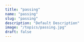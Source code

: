 ```yaml
---
title: "passing"
name: "passing"
slug: "passing"
description: "Default Description"
image: "/topics/passing.jpg"
draft: false
---
```

